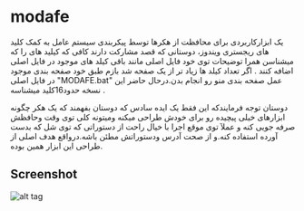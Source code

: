 # modafe
یک ابزارکاربردی برای محافظت از هکرها توسط پیکربندی سیستم عامل به کمک کلید های ریجستری ویندوز،
دوستانی که قصد مشارکت دارند کافی که کیلید های را که میشناسن همرا توضیحات توی خود فایل اصلی مانند باقی کیلد های موجود در فایل اصلی اضافه کنند .
اگر تعداد کیلد ها زیاد تر از یک صفحه شد بازم طبق خود صفحه بندی موجود در فایل اصلی "MODAFE.bat"
عمل صفحه بندی منو رو انجام بدن.درحال حاضر این نسخه حدود16کلید میشناسه .

دوستان توجه فرمایندکه این فقط یک ایده سادس که دوستان بفهمند که یک هکر چگونه ابزارهای خیلی پیچیده رو برای خودش طراحی میکنه ومیتونه کلی توی وقت وحافظش صرفه جویی کنه و عملآ توی موقع اجرا با خیال راحت از دستوراتی که توی شل که بدست آورده استفاده کنه.و از صحت آدرس ودستوراتش مطئن باشه.درواقع هدف اصلی از طراحی این ابزار همین بوده.
## Screenshot

![alt tag](https://github.com/polbadman/modafe/edit/main/img/screenshot.png)
